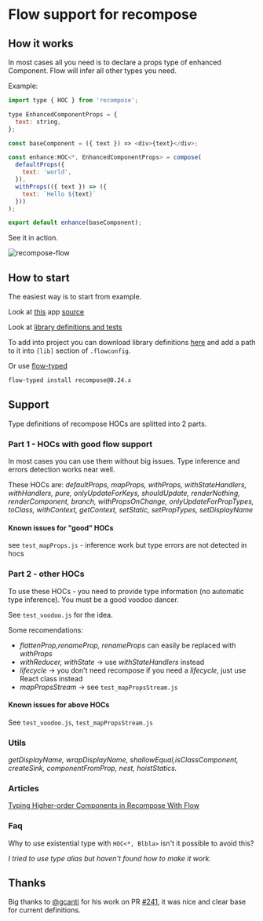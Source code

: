 # Flow support for recompose

## How it works

In most cases all you need is to declare a props type of enhanced Component.
Flow will infer all other types you need.

Example:

```javascript
import type { HOC } from 'recompose';

type EnhancedComponentProps = {
  text: string,
};

const baseComponent = ({ text }) => <div>{text}</div>;

const enhance:HOC<*, EnhancedComponentProps> = compose(
  defaultProps({
    text: 'world',
  }),
  withProps(({ text }) => ({
    text: `Hello ${text}`
  }))
);

export default enhance(baseComponent);

```

See it in action.

![recompose-flow](https://user-images.githubusercontent.com/5077042/28116959-0c96ae2c-6714-11e7-930e-b1454c629908.gif)

## How to start

The easiest way is to start from example.

Look at [this](http://grader-meets-16837.netlify.com/) app [source](./flow-example)

Look at [library definitions and tests](./flow-typed/recompose_v0.24.x-/flow_v0.49.x-)

To add into project you can download library definitions [here](./flow-typed/recompose_v0.24.x/flow_v0.53.x-/recompose_v0.24.x.js) and add a path to it into `[lib]` section of `.flowconfig`.

Or use [flow-typed](https://github.com/flowtype/flow-typed)

```bash
flow-typed install recompose@0.24.x
```

## Support

Type definitions of recompose HOCs are splitted into 2 parts.

### Part 1 - HOCs with good flow support

In most cases you can use them without big issues.
Type inference and errors detection works near well.

These HOCs are: *defaultProps, mapProps, withProps, withStateHandlers, withHandlers, pure, onlyUpdateForKeys, shouldUpdate, renderNothing, renderComponent, branch, withPropsOnChange, onlyUpdateForPropTypes, toClass, withContext, getContext, setStatic, setPropTypes, setDisplayName*

#### Known issues for "good" HOCs

see `test_mapProps.js` - inference work but type errors are not detected in hocs

### Part 2 - other HOCs

To use these HOCs - you need to provide type information (no automatic type inference).
You must be a good voodoo dancer.

See `test_voodoo.js` for the idea.

Some recomendations:

- *flattenProp,renameProp, renameProps* can easily be replaced with _withProps_
- *withReducer, withState* -> use _withStateHandlers_ instead
- _lifecycle_ -> you don't need recompose if you need a _lifecycle_, just use React class instead
- _mapPropsStream_ -> see `test_mapPropsStream.js`

#### Known issues for above HOCs

See `test_voodoo.js`, `test_mapPropsStream.js`

### Utils

*getDisplayName, wrapDisplayName, shallowEqual,isClassComponent, createSink, componentFromProp, nest, hoistStatics.*

### Articles 

[Typing Higher-order Components in Recompose With Flow](https://medium.com/flow-type/flow-support-in-recompose-1b76f58f4cfc)

### Faq

Why to use existential type with `HOC<*, Blbla>` isn't it possible to avoid this?

*I tried to use type alias but haven't found how to make it work.*

## Thanks

Big thanks to [@gcanti](https://github.com/gcanti) for his work on PR [#241](https://github.com/acdlite/recompose/pull/241), it was nice and clear base for current definitions.
